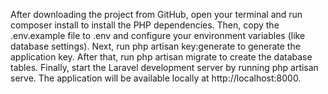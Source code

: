 After downloading the project from GitHub, open your terminal and run composer install to install the PHP dependencies.
Then, copy the .env.example file to .env and configure your environment variables (like database settings).
Next, run php artisan key:generate to generate the application key.
After that, run php artisan migrate to create the database tables.
Finally, start the Laravel development server by running php artisan serve.
The application will be available locally at http://localhost:8000.
